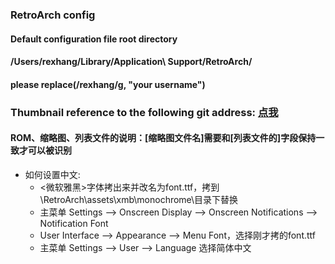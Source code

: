 ### RetroArch config

#### Default configuration file root directory

#### /Users/rexhang/Library/Application\ Support/RetroArch/

#### please replace(/rexhang/g, "your username")

### Thumbnail reference to the following git address: [点我](https://github.com/libretro-thumbnails/Nintendo_-_Nintendo_DS)

#### ROM、缩略图、列表文件的说明：[缩略图文件名]需要和[列表文件的<label>]字段保持一致才可以被识别

* 如何设置中文:
    - <微软雅黑>字体拷出来并改名为font.ttf，拷到\RetroArch\assets\xmb\monochrome\目录下替换
    - 主菜单 Settings --> Onscreen Display --> Onscreen Notifications --> Notification Font
    - User Interface --> Appearance --> Menu Font，选择刚才拷的font.ttf
    - 主菜单 Settings --> User --> Language 选择简体中文